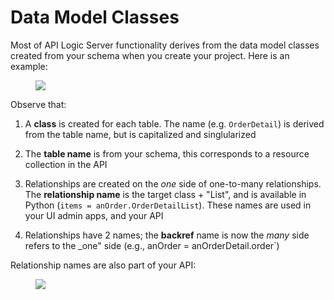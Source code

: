 
# Data Model Classes

Most of API Logic Server functionality derives from the data model classes created from your schema when you create your project.  Here is an example:

<figure><img src="https://github.com/valhuber/ApiLogicServer/wiki/images/model/relns-admin.png?raw=true"></figure>

Observe that:

1. A __class__ is created for each table.  The name (e.g. `OrderDetail`) is derived from the table name, but is capitalized and singlularized


2. The __table name__ is from your schema, this corresponds to a resource collection in the API


3. Relationships are created on the _one_ side of one-to-many relationships.  The __relationship name__ is the target class + "List", and is available in Python (`items = anOrder.OrderDetailList`).  These names are used in your UI admin apps, and your API


4. Relationships have 2 names; the __backref__ name is now the _many_ side refers to the _one" side (e.g., anOrder = anOrderDetail.order`)


Relationship names are also part of your API:

<figure><img src="https://github.com/valhuber/ApiLogicServer/wiki/images/model/relns-api.png?raw=true"></figure>

&nbsp;